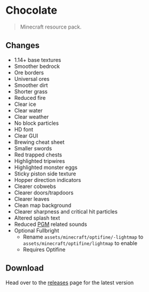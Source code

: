 # Chocolate
> Minecraft resource pack.

## Changes
- 1.14+ base textures
- Smoother bedrock
- Ore borders
- Universal ores
- Smoother dirt
- Shorter grass
- Reduced fire
- Clear ice
- Clear water
- Clear weather
- No block particles
- HD font
- Clear GUI
- Brewing cheat sheet
- Smaller swords
- Red trapped chests
- Highlighted tripwires
- Highlighted monster eggs
- Sticky piston side texture
- Hopper direction indicators
- Clearer cobwebs
- Clearer doors/trapdoors
- Clearer leaves
- Clean map background
- Clearer sharpness and critical hit particles
- Altered splash text
- Reduced [PGM](https://github.com/pgmdev/pgm) related sounds
- Optional Fullbright
  - Rename `assets/minecraft/optifine/-lightmap` to `assets/minecraft/optifine/lightmap` to enable
  - Requires Optifine

## Download
Head over to the [releases](https://github.com/jacobbearden/chocolate/releases) page for the latest version
